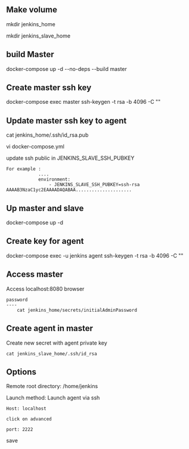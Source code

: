 Make volume
-----
mkdir jenkins_home

mkdir jenkins_slave_home

build Master
-----
docker-compose up -d --no-deps --build master

Create master ssh key
-----
docker-compose exec master ssh-keygen -t rsa -b 4096 -C ""

Update master ssh key to agent
-----
cat jenkins_home/.ssh/id_rsa.pub

vi docker-compose.yml 

update ssh public in JENKINS_SLAVE_SSH_PUBKEY 

	For example :
				....	
			    environment:
	      			- JENKINS_SLAVE_SSH_PUBKEY=ssh-rsa AAAAB3NzaC1yc2EAAAADAQABAA.....................


Up master and slave
----

docker-compose up -d

Create key for agent
----
docker-compose exec -u jenkins agent ssh-keygen -t rsa -b 4096 -C "" 


Access master
----
Access localhost:8080 browser

	password
	----
		cat jenkins_home/secrets/initialAdminPassword

Create agent in master
-----
Create new secret with agent private key

	cat jenkins_slave_home/.ssh/id_rsa

Options
----

Remote root directory: /home/jenkins

Launch method: Launch agent via ssh

	Host: localhost

	click on advanced

	port: 2222

save


